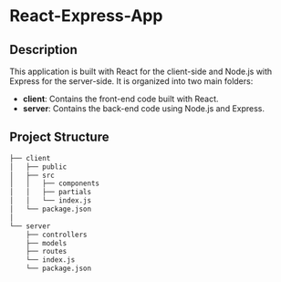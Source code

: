 # React-Express-App

## Description
This application is built with React for the client-side and Node.js with Express for the server-side. It is organized into two main folders:
- **client**: Contains the front-end code built with React.
- **server**: Contains the back-end code using Node.js and Express.

## Project Structure
```bash
├── client 
│   ├── public 
│   ├── src 
│   │   ├── components 
│   │   ├── partials 
│   │   └── index.js 
│   └── package.json 
│ 
└── server
    ├── controllers 
    ├── models 
    ├── routes 
    └── index.js 
    └── package.json
